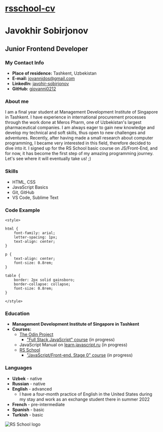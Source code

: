 # [rsschool-cv](https://giovanni0212.github.io/rsschool-cv/)

# **Javokhir Sobirjonov**

## **Junior Frontend Developer**

### **My Contact Info**

* __Place of residence:__ Tashkent, Uzbekistan
* __E-mail:__ jovannidos@gmail.com
* __LinkedIn:__ [javohir-sobirjonov](https://www.linkedin.com/in/javohir-sobirjonov)
* __GitHub:__ [giovanni0212](https://github.com/giovanni0212)

### **About me**

I am a final year student at Management Development Institute of Singapore in Tashkent. I have experience in international procurement processes through the work done at Meros Pharm, one of Uzbekistan's largest pharmaceutical companies. 
I am always eager to gain new knowledge and develop my technical and soft skills, thus open to new challenges and adventures. Recently, after having made a small research about computer programming, I became very interested in this field, therefore decided to dive into it. I signed up for the RS School basic course on JS/Front-End, and for now, it has become the first step of my amazing programming journey. Let's see where it will eventually take us! ;)

### **Skills**

* HTML, CSS
* JavaScript Basics
* Git, GitHub
* VS Code, Sublime Text

### **Code Example**

```
<style>

html {
    font-family: arial;
    letter-spacing: 1px;
    text-align: center;
}

p {
    text-align: center;
    font-size: 0.8rem;
}

table {
    border: 2px solid gainsboro;
    border-collapse: collapse;
    font-size: 0.8rem;
}

</style>
```

### **Education**

* __Management Development Institute of Singapore in Tashkent__
* __Courses:__
   + [The Odin Project](https://www.theodinproject.com/)
      - ["Full Stack JavaScript" course](https://www.theodinproject.com/paths/full-stack-javascript) (in progress) 
   + JavaScript Manual on [learn.javascript.ru](https://learn.javascript.ru/) (in progress)
   + [RS School](https://rs.school/)
      - ["JavaScript/Front-end. Stage 0" course](https://rs.school/js-stage0/) (in progress)

### **Languages**
  
* __Uzbek__ - native
* **Russian** - native
* __English__ - advanced
   + I have a four-month practice of English in the United States during my stay and work as an exchange student there in summer 2022   
* **French** - pre-intermediate
* __Spanish__ - basic
* **Turkish** - basic


![RS School logo](https://rs.school/images/partners/logo-rs.svg)
